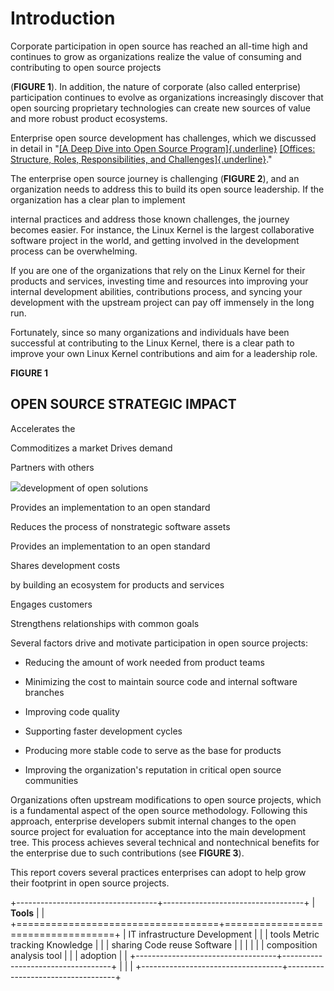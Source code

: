 Introduction
============

Corporate participation in open source has reached an all-time high
and continues to grow as organizations realize the value of consuming
and contributing to open source projects

(**FIGURE 1**). In addition, the nature of corporate (also called
enterprise) participation continues to evolve as organizations
increasingly discover that open sourcing proprietary technologies can
create new sources of value and more robust product ecosystems.

Enterprise open source development has challenges, which we discussed
in detail in "[[A Deep Dive into Open Source
Program]{.underline}](https://www.linuxfoundation.org/research/a-deep-dive-into-open-source-program-offices)
[[Offices: Structure, Roles, Responsibilities, and
Challenges]{.underline}](https://www.linuxfoundation.org/research/a-deep-dive-into-open-source-program-offices)."

The enterprise open source journey is challenging (**FIGURE 2**), and
an organization needs to address this to build its open source
leadership. If the organization has a clear plan to implement

internal practices and address those known challenges, the journey
becomes easier. For instance, the Linux Kernel is the largest
collaborative software project in the world, and getting involved in
the development process can be overwhelming.

If you are one of the organizations that rely on the Linux Kernel for
their products and services, investing time and resources into
improving your internal development abilities, contributions process,
and syncing your development with the upstream project can pay off
immensely in the long run.

Fortunately, since so many organizations and individuals have been
successful at contributing to the Linux Kernel, there is a clear path
to improve your own Linux Kernel contributions and aim for a
leadership role.

**FIGURE 1**

OPEN SOURCE STRATEGIC IMPACT
----------------------------

Accelerates the

Commoditizes a market Drives demand

Partners with others

![](media/image35.png)development of open solutions

Provides an implementation to an open standard

Reduces the process of nonstrategic software assets

Provides an implementation to an open standard

Shares development costs

by building an ecosystem for products and services

Engages customers

Strengthens relationships with common goals

Several factors drive and motivate participation in open source
projects:

-   Reducing the amount of work needed from product teams

-   Minimizing the cost to maintain source code and internal software
    branches

-   Improving code quality

-   Supporting faster development cycles

-   Producing more stable code to serve as the base for products

-   Improving the organization's reputation in critical open source
    communities

Organizations often upstream modifications to open source projects,
which is a fundamental aspect of the open source methodology.
Following this approach, enterprise developers submit internal changes
to the open source project for evaluation for acceptance into the main
development tree. This process achieves several technical and
nontechnical benefits for the enterprise due to such contributions
(see **FIGURE 3**).

This report covers several practices enterprises can adopt to help
grow their footprint in open source projects.

+-----------------------------------+-----------------------------------+
| **Tools**                       |                                   |
+===================================+===================================+
| IT infrastructure Development   |                                   |
| tools Metric tracking Knowledge |                                   |
| sharing Code reuse Software     |                                   |
|                                 |                                   |
| composition analysis tool       |                                   |
| adoption                        |                                   |
+-----------------------------------+-----------------------------------+
|                                   |                                   |
+-----------------------------------+-----------------------------------+
